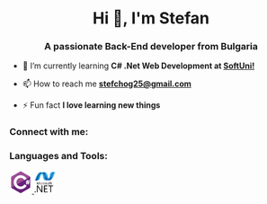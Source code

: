 <h1 align="center">Hi 👋, I'm Stefan</h1>
<h3 align="center">A passionate Back-End developer from Bulgaria</h3>

- 🌱 I’m currently learning **C# .Net Web Development at <a href="https://www.softuni.bg/">SoftUni!</a>**

- 📫 How to reach me **stefchog25@gmail.com**

- ⚡ Fun fact **I love learning new things**

<h3 align="left">Connect with me:</h3>
<p align="left">
</p>

<h3 align="left">Languages and Tools:</h3>
<p align="left"> <a href="https://www.w3schools.com/cs/" target="_blank" rel="noreferrer"> <img src="https://raw.githubusercontent.com/devicons/devicon/master/icons/csharp/csharp-original.svg" alt="csharp" width="40" height="40"/> </a> <a href="https://dotnet.microsoft.com/" target="_blank" rel="noreferrer"> <img src="https://raw.githubusercontent.com/devicons/devicon/master/icons/dot-net/dot-net-original-wordmark.svg" alt="dotnet" width="40" height="40"/> </a> <a href="https://www.microsoft.com/en-us/sql-server" target="_blank" rel="noreferrer"> <img src="https://www.svgrepo.com/show/303229/microsoft-sql-server

